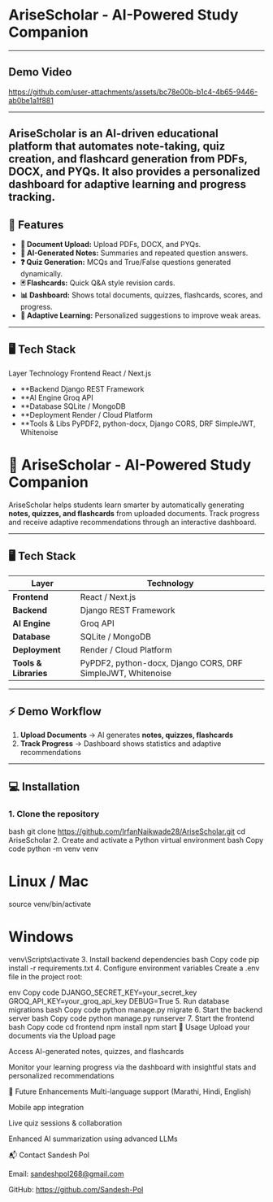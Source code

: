 # AriseScholar - AI-Powered Study Companion

---

## Demo Video
https://github.com/user-attachments/assets/bc78e00b-b1c4-4b65-9446-ab0be1a1f881

---
**AriseScholar** is an **AI-driven educational platform** that automates note-taking, quiz creation, and flashcard generation from PDFs, DOCX, and PYQs. It also provides a **personalized dashboard** for adaptive learning and progress tracking.  
---

## 🚀 Features

- **📄 Document Upload:** Upload PDFs, DOCX, and PYQs.  
- **📝 AI-Generated Notes:** Summaries and repeated question answers.  
- **❓ Quiz Generation:** MCQs and True/False questions generated dynamically.  
- **🃏 Flashcards:** Quick Q&A style revision cards.  
- **📊 Dashboard:** Shows total documents, quizzes, flashcards, scores, and progress.  
- **🎯 Adaptive Learning:** Personalized suggestions to improve weak areas.  

---

##  🖥 Tech Stack
Layer	Technology
Frontend	React / Next.js
- **Backend	Django REST Framework
- **AI Engine	Groq API
- **Database	SQLite / MongoDB
- **Deployment	Render / Cloud Platform
- **Tools & Libs	PyPDF2, python-docx, Django CORS, DRF SimpleJWT, Whitenoise


# 🧠 AriseScholar - AI-Powered Study Companion

AriseScholar helps students learn smarter by automatically generating **notes, quizzes, and flashcards** from uploaded documents. Track progress and receive adaptive recommendations through an interactive dashboard.  

---

## 🖥 Tech Stack

| Layer        | Technology |
|-------------|------------|
| **Frontend** | React / Next.js |
| **Backend**  | Django REST Framework |
| **AI Engine** | Groq API |
| **Database** | SQLite / MongoDB |
| **Deployment** | Render / Cloud Platform |
| **Tools & Libraries** | PyPDF2, python-docx, Django CORS, DRF SimpleJWT, Whitenoise |

---

## ⚡ Demo Workflow

1. **Upload Documents** → AI generates **notes, quizzes, flashcards**  
2. **Track Progress** → Dashboard shows statistics and adaptive recommendations  

---

## 💻 Installation

### 1. Clone the repository

bash
git clone https://github.com/IrfanNaikwade28/AriseScholar.git
cd AriseScholar
2. Create and activate a Python virtual environment
bash
Copy code
python -m venv venv
# Linux / Mac
source venv/bin/activate
# Windows
venv\Scripts\activate
3. Install backend dependencies 
bash
Copy code
pip install -r requirements.txt
4. Configure environment variables
Create a .env file in the project root:

env
Copy code
DJANGO_SECRET_KEY=your_secret_key
GROQ_API_KEY=your_groq_api_key
DEBUG=True
5. Run database migrations
bash
Copy code
python manage.py migrate
6. Start the backend server
bash
Copy code
python manage.py runserver
7. Start the frontend
bash
Copy code
cd frontend
npm install
npm start
🌟 Usage
Upload your documents via the Upload page

Access AI-generated notes, quizzes, and flashcards

Monitor your learning progress via the dashboard with insightful stats and personalized recommendations

🔮 Future Enhancements
Multi-language support (Marathi, Hindi, English)

Mobile app integration

Live quiz sessions & collaboration

Enhanced AI summarization using advanced LLMs

📬 Contact
Sandesh Pol

Email: sandeshpol268@gmail.com

GitHub: https://github.com/Sandesh-Pol
